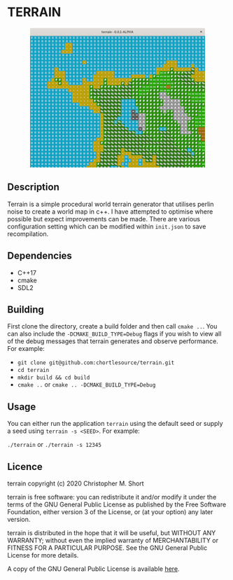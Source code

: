 # TERRAIN
<p align="center">
  <img src="asset/gfx/screenshot.png" />
</p>

## Description

Terrain is a simple procedural world terrain generator that utilises perlin noise to create a world map in c++. I have attempted to optimise where possible but expect improvements can be made. There are various configuration setting which can be modified within `init.json` to save recompilation.

## Dependencies
- C++17
- cmake
- SDL2

## Building

First clone the directory, create a build folder and then call `cmake ..`. You can also include the `-DCMAKE_BUILD_TYPE=Debug` flags if you wish to view all of the debug messages that terrain generates and observe performance. For example:

- `git clone git@github.com:chortlesource/terrain.git`
- `cd terrain`
- `mkdir build && cd build`
- `cmake ..` or `cmake .. -DCMAKE_BUILD_TYPE=Debug`


## Usage

You can either run the application `terrain` using the default seed or supply a seed using `terrain -s <SEED>`. For example:

`./terrain` or `./terrain -s 12345`

## Licence

terrain copyright (c) 2020 Christopher M. Short

terrain is free software: you can redistribute it and/or modify it under the terms of the GNU General Public License as published by the Free Software Foundation, either version 3 of the License, or (at your option) any later version.

terrain is distributed in the hope that it will be useful, but WITHOUT ANY WARRANTY; without even the implied warranty of MERCHANTABILITY or FITNESS FOR A PARTICULAR PURPOSE. See the GNU General Public License for more details.

A copy of the GNU General Public License is available [here](https://www.gnu.org/licenses/).
